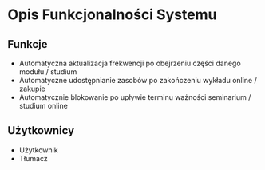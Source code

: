 # Opis Funkcjonalności Systemu
## Funkcje
- Automatyczna aktualizacja frekwencji po obejrzeniu części danego modułu / studium
- Automatyczne udostępnianie zasobów po zakończeniu wykładu online / zakupie
- Automatycznie blokowanie po upływie terminu ważności seminarium / studium online
## Użytkownicy
- Użytkownik
- Tłumacz